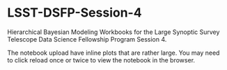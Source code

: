 # LSST-DSFP-Session-4
Hierarchical Bayesian Modeling Workbooks for the Large Synoptic Survey Telescope Data Science Fellowship Program Session 4.

The notebook upload have inline plots that are rather large.  You may need to click reload once or twice to view the notebook in the browser.  
